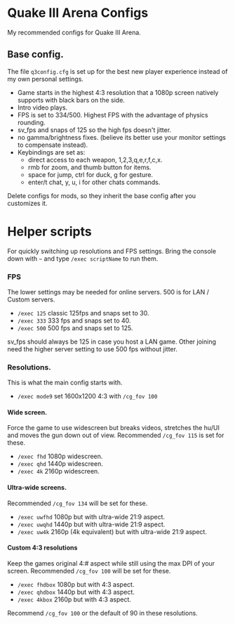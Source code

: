 # Quake III Arena Configs

My recommended configs for Quake III Arena.

## Base config.
The file `q3config.cfg` is set up for the best new player experience instead of my own personal settings.

- Game starts in the highest 4:3 resolution that a 1080p screen natively supports with black bars on the side.
- Intro video plays.
- FPS is set to 334/500. Highest FPS with the advantage of physics rounding.
- sv_fps and snaps of 125 so the high fps doesn't jitter.
- no gamma/brightness fixes. (believe its better use your monitor settings to compensate instead).
- Keybindings are set as:
  - direct access to each weapon, 1,2,3,q,e,r,f,c,x.
  - rmb for zoom, and thumb button for items.
  - space for jump, ctrl for duck, g for gesture.
  - enter/t chat, y, u, i for other chats commands.

Delete configs for mods, so they inherit the base config after you customizes it.

# Helper scripts
For quickly switching up resolutions and FPS settings.
Bring the console down with `~` and type `/exec scriptName` to run them.

### FPS
The lower settings may be needed for online servers.
500 is for LAN / Custom servers.
- `/exec 125` classic 125fps and snaps set to 30.
- `/exec 333` 333 fps and snaps set to 40.
- `/exec 500` 500 fps and snaps set to 125.

sv_fps should always be 125 in case you host a LAN game.
Other joining need the higher server setting to use 500 fps without jitter.

### Resolutions.
This is what the main config starts with.
- `/exec mode9` set 1600x1200 4:3 with `/cg_fov 100`

#### Wide screen.
Force the game to use widescreen but breaks videos, stretches the hu/UI and moves the gun down out of view.
Recommended `/cg_fov 115` is set for these.

- `/exec fhd` 1080p widescreen.
- `/exec qhd` 1440p widescreen.
- `/exec 4k` 2160p widescreen.

#### Ultra-wide screens.
Recommended `/cg_fov 134` will be set for these.

- `/exec uwfhd`  1080p but with ultra-wide 21:9 aspect.
- `/exec uwqhd`  1440p but with ultra-wide 21:9 aspect.
- `/exec uw4k`  2160p (4k equivalent) but with ultra-wide 21:9 aspect.

#### Custom 4:3 resolutions
Keep the games original 4:# aspect while still using the max DPI of your screen.
Recommended `/cg_fov 100` will be set for these.

- `/exec fhdbox` 1080p but with 4:3 aspect.    
- `/exec qhdbox` 1440p but with 4:3 aspect.
- `/exec 4kbox` 2160p but with 4:3 aspect.

Recommend `/cg_fov 100` or the default of 90 in these resolutions.